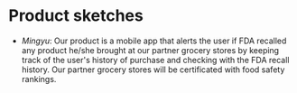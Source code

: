 # Product sketches
* *Mingyu*: Our product is a mobile app that alerts the user if FDA recalled any product he/she brought at our partner grocery stores 
by keeping track of the user's history of purchase and checking with the FDA recall history. Our partner grocery stores will be certificated 
with food safety rankings.
